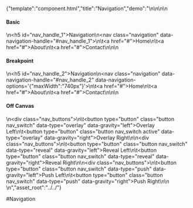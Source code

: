{"template":"component.html","title":"Navigation","demo":"<style>\n\t.navigation { margin: 0 0 20px; overflow: hidden; }\n\t.navigation a { background: #c65032; border: none; color: #fff; display: block; float: left; font-size: 16px; line-height: 40px; margin: 0 1px 0 0; padding: 0 20px; }\n\t.navigation a:hover { color: #fff; }\n\n\t.navigation.fs-navigation-enabled a { float: none; margin: 0 0 1px 0; width: 100%; }\n\t.navigation.fs-navigation-enabled { padding: 10px; }\n\n\t.nav_buttons { margin: 0 0 20px; }\n\t.nav_buttons .active,\n\t.no-touch .nav_buttons .active:hover { background: #c65032; }\n\t@media screen and (min-width: 500px) {\n\t\t.nav_buttons .button { margin: 0 10px 0 0; width: 160px; }\n\t}\n</style>\n\n<script>\n\t$(function() {\n\t\t$(\".navigation a\").on(\"click\", function(e) {\n\t\t\te.preventDefault();\n\t\t\te.stopPropagation();\n\t\t});\n\n\t\t$(\".navigation\").navigation();\n\n\t\t$(\".nav_switch\").on(\"click\", function() {\n\t\t\t$(\".nav_buttons .button\").removeClass(\"active\");\n\t\t\t$(this).addClass(\"active\");\n\n\t\t\t$(\".main_nav\")\n\t\t\t\t.navigation(\"destroy\")\n\t\t\t\t.attr(\"data-navigation-options\", \"{}\")\n\t\t\t\t.removeData(\"navigation-options\")\n\t\t\t\t.navigation({\n\t\t\t\t\ttype: $(this).data(\"type\"),\n\t\t\t\t\tgravity: $(this).data(\"gravity\"),\n\t\t\t\t\tmaxWidth: \"10000px\"\n\t\t\t\t});\n\t\t});\n\t});\n</script>\n\n<h4>Basic</h4>\n<h5 id=\"nav_handle_1\">Navigation</h5>\n<nav class=\"navigation\" data-navigation-handle=\"#nav_handle_1\">\n\t<a href=\"#\">Home</a>\n\t<a href=\"#\">About</a>\n\t<a href=\"#\">Contact</a>\n</nav>\n\n<h4>Breakpoint</h4>\n<h5 id=\"nav_handle_2\">Navigation</h5>\n<nav class=\"navigation\" data-navigation-handle=\"#nav_handle_2\" data-navigation-options='{\"maxWidth\":\"740px\"}'>\n\t<a href=\"#\">Home</a>\n\t<a href=\"#\">About</a>\n\t<a href=\"#\">Contact</a>\n</nav>\n\n<h4>Off Canvas</h4>\n<div class=\"nav_buttons\">\n\t<button type=\"button\" class=\"button nav_switch\" data-type=\"overlay\" data-gravity=\"left\">Overlay Left</button>\n\t<button type=\"button\" class=\"button nav_switch active\" data-type=\"overlay\" data-gravity=\"right\">Overlay Right</button>\n</div>\n<div class=\"nav_buttons\">\n\t<button type=\"button\" class=\"button nav_switch\" data-type=\"reveal\" data-gravity=\"left\">Reveal Left</button>\n\t<button type=\"button\" class=\"button nav_switch\" data-type=\"reveal\" data-gravity=\"right\">Reveal Right</button>\n</div>\n<div class=\"nav_buttons\">\n\t<button type=\"button\" class=\"button nav_switch\" data-type=\"push\" data-gravity=\"left\">Push Left</button>\n\t<button type=\"button\" class=\"button nav_switch\" data-type=\"push\" data-gravity=\"right\">Push Right</button>\n</div>\n<br>\n<!-- <button type=\"button\" class=\"button js-nav_handle\">Open Menu</button> -->","asset_root":"../../"}

 #Navigation